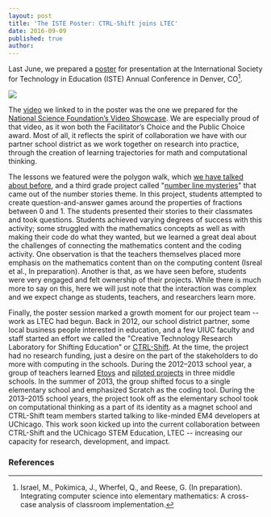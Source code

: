 ```yaml
---
layout: post
title: 'The ISTE Poster: CTRL-Shift joins LTEC'
date: 2016-09-09
published: true
author:
---
```


Last June, we prepared a [poster](https://googledrive.com/host/0B3XzcKIiWyccNXdGbDVqNVZCTm8/images/ISTE_2016poster.pdf) for presentation at the International Society for Technology in Education (ISTE) Annual Conference in Denver, CO[^fn-israel-itse]. 

![](https://googledrive.com/host/0B3XzcKIiWyccNXdGbDVqNVZCTm8/images/BlogPost8-Image1.png)

<!--excerpt-->

The [video](http://tinyurl.com/LTECvideo) we linked to in the poster was the one we prepared for the [National Science Foundation’s Video Showcase](http://stemforall2016.videohall.com/). We are especially proud of that video, as it won both the Facilitator’s Choice and the Public Choice award. Most of all, it reflects the spirit of collaboration we have with our partner school district as we work together on research into practice, through the creation of learning trajectories for math and computational thinking.

The lessons we featured were the polygon walk, which [we have talked about before](http://blog.everydaycomputing.org/2016/08/26/letting-math-teachers-steer/), and a third grade project called "[number line mysteries](https://scratch.mit.edu/studios/2050379/)" that came out of the number stories theme. In this project, students attempted to create question-and-answer games around the properties of fractions between 0 and 1. The students presented their stories to their classmates and took questions. Students achieved varying degrees of success with this activity; some struggled with the mathematics concepts as well as with making their code do what they wanted, but we learned a great deal about the challenges of connecting the mathematics content and the coding activity. One observation is that the teachers themselves placed more emphasis on the mathematics content than on the computing content (Isreal et al., In preparation). Another is that, as we have seen before, students were very engaged and felt ownership of their projects. While there is much more to say on this, here we will just note that the interaction was complex and we expect change as students, teachers, and researchers learn more. 

Finally, the poster session marked a growth moment for our project team -- work as LTEC had begun. Back in 2012, our school district partner, some local business people interested in education, and a few UIUC faculty and staff started an effort we called the "Creative Technology Research Laboratory for Shifting Education" or [CTRL-Shift](http://ctrlshift.mste.illinois.edu/).  At the time, the project had no research funding, just a desire on the part of the stakeholders to do more with computing in the schools. During the 2012–2013 school year, a group of teachers learned [Etoys](http://www.squeakland.org/) and [piloted projects](http://etoysillinois.org/) in three middle schools. In the summer of 2013, the group shifted focus to a single elementary school and emphasized Scratch as the coding tool. During the 2013–2015 school years, the project took off as the elementary school took on computational thinking as a part of its identity as a magnet school and CTRL-Shift team members started talking to like-minded EM4 developers at UChicago. This work soon kicked up into the current collaboration between CTRL-Shift and the UChicago STEM Education, LTEC -- increasing our capacity for research, development, and impact. 



### References ###

[^fn-israel-itse]:Israel, M., Pokimica, J., Wherfel, Q., and Reese, G. (In preparation). Integrating computer science into elementary mathematics: A cross-case analysis of classroom implementation.
